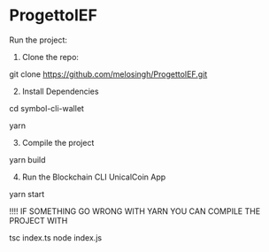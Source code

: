 # ProgettoIEF

Run the project:
1. Clone the repo:

git clone  https://github.com/melosingh/ProgettoIEF.git

2. Install Dependencies

cd symbol-cli-wallet

yarn

3. Compile the project

yarn build

4. Run the Blockchain CLI UnicalCoin App

yarn start


!!!! 
IF SOMETHING GO WRONG WITH YARN YOU CAN COMPILE THE PROJECT WITH

tsc index.ts 
node index.js
